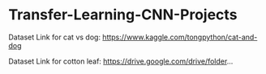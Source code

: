 # Transfer-Learning-CNN-Projects

Dataset Link for cat vs dog: https://www.kaggle.com/tongpython/cat-and-dog

Dataset Link for cotton leaf: https://drive.google.com/drive/folder...
